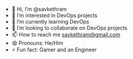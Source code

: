- 👋 Hi, I’m @savkethram
- 👀 I’m interested in DevOps projects
- 🌱 I’m currently learning DevOps
- 💞️ I’m looking to collaborate on DevOps projects
- 📫 How to reach me savkethram@gmail.com
- 😄 Pronouns: He/Him
- ⚡ Fun fact: Gamer and an Engineer

<!---
savkethram/savkethram is a ✨ special ✨ repository because its `README.md` (this file) appears on your GitHub profile.
You can click the Preview link to take a look at your changes.
--->
